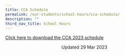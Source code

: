 ```yaml
---
title: CCA Schedule
permalink: /our-students/school-hours/cca-schedule/
description: ""
third_nav_title: School Hours
---
```

[Click here to download the CCA 2023 schedule](/files/CCA%202023_final.pdf)





<center> Updated 29 Mar 2023 </center>